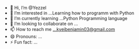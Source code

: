 - 👋 Hi, I’m @Yezzel
- 👀 I’m interested in ...Learning how to programm with Python
- 🌱 I’m currently learning ...Python Programming language
- 💞️ I’m looking to collaborate on ...
- 📫 How to reach me ...kyeibenjamin03@gmail.com
- 😄 Pronouns: ...
- ⚡ Fun fact: ...

<!---
Yezzel/Yezzel is a ✨ special ✨ repository because its `README.md` (this file) appears on your GitHub profile.
You can click the Preview link to take a look at your changes.
--->
